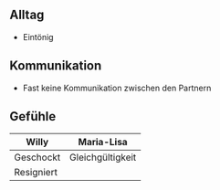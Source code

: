 ## Alltag

- Eintönig


## Kommunikation

- Fast keine Kommunikation zwischen den Partnern

## Gefühle

Willy      | Maria-Lisa
---        | ---
Geschockt  | Gleichgültigkeit
Resigniert |

